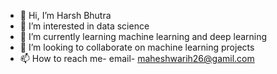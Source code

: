- 👋 Hi, I’m Harsh Bhutra
- 👀 I’m interested in data science
- 🌱 I’m currently learning machine learning and deep learning
- 💞️ I’m looking to collaborate on machine learning projects
- 📫 How to reach me- email- maheshwarih26@gamil.com

